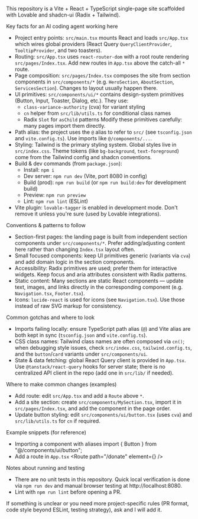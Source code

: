 This repository is a Vite + React + TypeScript single-page site scaffolded with Lovable and shadcn-ui (Radix + Tailwind).

Key facts for an AI coding agent working here
- Project entry points: `src/main.tsx` mounts React and loads `src/App.tsx` which wires global providers (React Query `QueryClientProvider`, `TooltipProvider`, and two toasters).
- Routing: `src/App.tsx` uses `react-router-dom` with a root route rendering `src/pages/Index.tsx`. Add new routes in `App.tsx` above the catch-all `*` route.
- Page composition: `src/pages/Index.tsx` composes the site from section components in `src/components/*` (e.g. `HeroSection`, `AboutSection`, `ServicesSection`). Changes to layout usually happen there.
- UI primitives: `src/components/ui/*` contains design-system primitives (Button, Input, Toaster, Dialog, etc.). They use:
  - `class-variance-authority` (cva) for variant styling
  - `cn` helper from `src/lib/utils.ts` for conditional class names
  - Radix `Slot` for `asChild` patterns
  Modify these primitives carefully: many pages import them directly.
- Path alias: the project uses the `@` alias to refer to `src/` (see `tsconfig.json` and `vite.config.ts`). Use imports like `@/components/...`.
- Styling: Tailwind is the primary styling system. Global styles live in `src/index.css`. Theme tokens (like `bg-background`, `text-foreground`) come from the Tailwind config and shadcn conventions.
- Build & dev commands (from `package.json`):
  - Install: `npm i`
  - Dev server: `npm run dev` (Vite, port 8080 in config)
  - Build (prod): `npm run build` (or `npm run build:dev` for development build)
  - Preview: `npm run preview`
  - Lint: `npm run lint` (ESLint)
- Vite plugin: `lovable-tagger` is enabled in development mode. Don't remove it unless you're sure (used by Lovable integrations).

Conventions & patterns to follow
- Section-first pages: the landing page is built from independent section components under `src/components/*`. Prefer adding/adjusting content here rather than changing `Index.tsx` layout often.
- Small focused components: keep UI primitives generic (variants via `cva`) and add domain logic in the section components.
- Accessibility: Radix primitives are used; prefer them for interactive widgets. Keep focus and aria attributes consistent with Radix patterns.
- Static content: Many sections are static React components — update text, images, and links directly in the corresponding component (e.g. `Navigation.tsx`, `Footer.tsx`).
- Icons: `lucide-react` is used for icons (see `Navigation.tsx`). Use those instead of raw SVG markup for consistency.

Common gotchas and where to look
- Imports failing locally: ensure TypeScript path alias (`@`) and Vite alias are both kept in sync (`tsconfig.json` and `vite.config.ts`).
- CSS class names: Tailwind class names are often composed via `cn()`; when debugging style issues, check `src/index.css`, `tailwind.config.ts`, and the `button`/`card` variants under `src/components/ui`.
- State & data fetching: global React Query client is provided in `App.tsx`. Use `@tanstack/react-query` hooks for server state; there is no centralized API client in the repo (add one in `src/lib/` if needed).

Where to make common changes (examples)
- Add route: edit `src/App.tsx` and add a `Route` above `*`.
- Add a site section: create `src/components/MySection.tsx`, import it in `src/pages/Index.tsx`, and add the component in the page order.
- Update button styling: edit `src/components/ui/button.tsx` (uses `cva`) and `src/lib/utils.ts` for `cn` if required.

Example snippets (for reference)
- Importing a component with aliases
  import { Button } from "@/components/ui/button";
- Add a route in `App.tsx`
  <Route path="/donate" element={<DonatePage />} />

Notes about running and testing
- There are no unit tests in this repository. Quick local verification is done via `npm run dev` and manual browser testing at http://localhost:8080.
- Lint with `npm run lint` before opening a PR.

If something is unclear or you need more project-specific rules (PR format, code style beyond ESLint, testing strategy), ask and I will add it.
